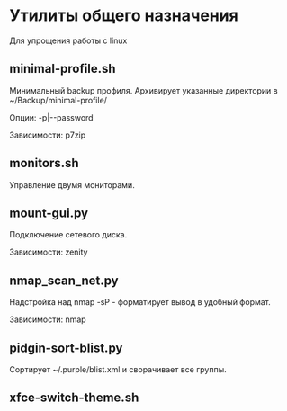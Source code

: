 # Утилиты общего назначения
Для упрощения работы с linux

## minimal-profile.sh
Минимальный backup профиля. Архивирует указанные директории в ~/Backup/minimal-profile/

Опции: -p|--password

Зависимости: p7zip

## monitors.sh
Управление двумя мониторами.

## mount-gui.py
Подключение сетевого диска. 

Зависимости: zenity

## nmap_scan_net.py
Надстройка над nmap -sP - форматирует вывод в удобный формат.

Зависимости: nmap

## pidgin-sort-blist.py
Сортирует ~/.purple/blist.xml и сворачивает все группы.

## xfce-switch-theme.sh

